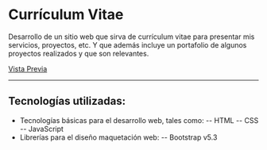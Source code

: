 # Currículum Vitae
Desarrollo de un sitio web que sirva de currículum vitae para presentar mis servicios, proyectos, etc. Y que además incluye un portafolio de algunos proyectos realizados y que son relevantes.



[Vista Previa](https://cv.uncodigo.com/)

---
## Tecnologías utilizadas:
- Tecnologías básicas para el desarrollo web, tales como:
  -- HTML
  -- CSS
  -- JavaScript
- Librerías para el diseño maquetación web:
  -- Bootstrap v5.3